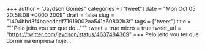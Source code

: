 
+++
author = "Jaydson Gomes"
categories = ["tweet"]
date = "Mon Oct 05 20:58:08 +0000 2009"
draft = false
slug = "1404bbd3f4baecdcdf71919002aa541a60802b3f"
tags = ["tweet"]
title = """Pelo jeito vou ter que do..."""
tweet = true
micro = true
tweet_url = "https://twitter.com/jaydson/status/4637484369"
+++
Pelo jeito vou ter que dormir na empresa hoje...
